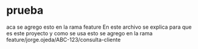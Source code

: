 # prueba
aca se agrego esto en la rama feature
En este archivo se explica para que es este proyecto y como se usa
esto se agrego en la rama feature/jorge.ojeda/ABC-123/consulta-cliente 